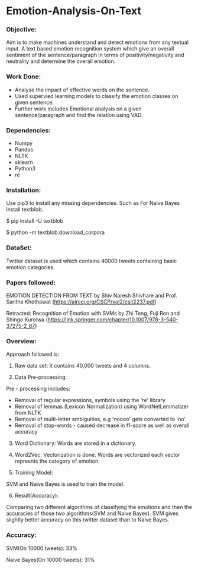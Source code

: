 # Emotion-Analysis-On-Text

### Objective: ###

Aim is to make machines understand and detect emotions from any textual input. A text based emotion recognition system which give an overall sentiment of the sentence/paragraph in terms of positivity/negativity and neutrality and determine the overall emotion.

### Work Done: ###

- Analyse the impact of effective words on the sentence.
- Used supervied learning models to classify the emotion classes on given sentence.
- Further work includes Emotional analysis on a given sentence/paragraph and find the relation using VAD. 

### Dependencies: ###

- Numpy
- Pandas
- NLTK
- sklearn
- Python3
- re

### Installation: ###

Use pip3 to install any missing dependencies. Such as For Naive Bayes install textblob.

$ pip install -U textblob

$ python -m textblob.download_corpora

### DataSet: ###

Twitter dataset is used which contains 40000 tweets containing basic emotion categories. 

### Papers followed: ###

EMOTION DETECTION FROM TEXT by Shiv Naresh Shivhare and Prof. Saritha Khethawat
(https://airccj.org/CSCP/vol2/csit2237.pdf)

Retracted: Recognition of Emotion with SVMs  by Zhi Teng, Fuji Ren and Shingo Kuroiwa
(https://link.springer.com/chapter/10.1007/978-3-540-37275-2_87)

### Overview: ###

Approach followed is:

1. Raw data set: It contains 40,000 tweets and 4 columns.

2. Data Pre-processing: 

 Pre - processing includes:
 - Removal of regular expressions, symbols using the 're' library
 - Removal of lemmas (Lexicon Normalization) using WordNetLemmatizer from NLTK
 - Removal of multi-letter ambiguities, e.g 'noooo' gets converted to 'no'
 - Removal of stop-words - caused decrease in f1-score as well as overall accuracy
 
3. Word Dictionary:
Words are stored in a dictionary. 

4. Word2Vec:
Vectorization is done. Words are vectorized each vector represnts the category of emotion. 

5. Training Model: 

SVM and Naive Bayes is used to train the model. 

6. Result(Accuracy):

Comparing two different algorithms of classifying the emotions and then the accuracies of those two algorithms(SVM and Naive Bayes). SVM gives slightly better accuracy on this twitter dataset than to Naive Bayes. 

### Accuracy: ###

SVM(On 10000 tweets): 33%

Naive Bayes(On 10000 tweets): 31%




